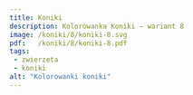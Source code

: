 ```yaml
---
title: Koniki
description: Kolorowanka Koniki – wariant 8
image: /koniki/8/koniki-8.svg
pdf:   /koniki/8/koniki-8.pdf
tags:
 - zwierzeta
 - koniki
alt: "Kolorowanki koniki"
---
```

